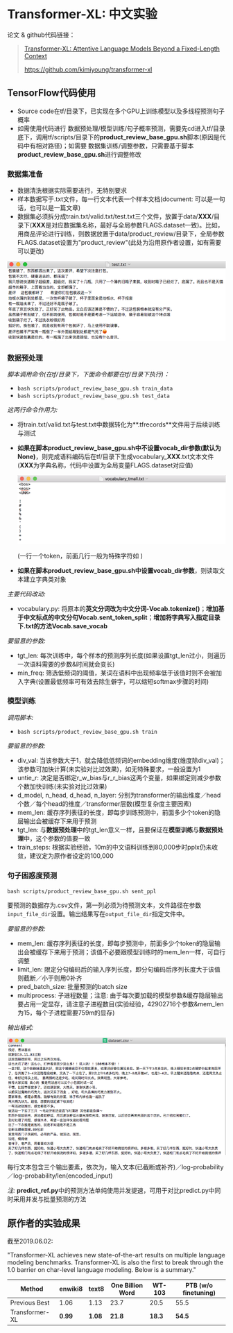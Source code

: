 # Transformer-XL: 中文实验

论文 & github代码链接：
>[Transformer-XL: Attentive Language Models Beyond a Fixed-Length Context](http://arxiv.org/abs/1901.02860)
>
>https://github.com/kimiyoung/transformer-xl

## TensorFlow代码使用

- Source code在tf/目录下，已实现在多个GPU上训练模型以及多线程预测句子概率
- 如需使用代码进行 数据预处理/模型训练/句子概率预测，需要先cd进入tf/目录底下，调用tf/scripts/目录下的**product_review_base_gpu.sh**脚本(原因是代码中有相对路径)；如需要 数据集训练/调整参数，只需要基于脚本**product_review_base_gpu.sh**进行调整修改



### 数据集准备

* 数据清洗根据实际需要进行，无特别要求
* 样本数据写于.txt文件，每一行文本代表一个样本文档(document: 可以是一句话，也可以是一篇文章)
* 数据集必须拆分成train.txt/valid.txt/test.txt三个文件，放置于data/**XXX**/目录下(**XXX**是对应数据集名称，最好与全局参数FLAGS.dataset一致)。比如，用商品评论进行训练，则数据放置于data/product_review/目录下，全局参数FLAGS.dataset设置为"product_review"(此处为沿用原作者设置，如有需要可以更改)

![dataset_sample](pic/dataset_sample.png)



### 数据预处理

*脚本调用命令(在tf/目录下，下面命令都要在tf/目录下执行)：*

* `bash scripts/product_review_base_gpu.sh train_data`
* `bash scripts/product_review_base_gpu.sh test_data`

*这两行命令作用为:*

* 将train.txt/valid.txt与test.txt中数据转化为**.tfrecords**文件用于后续训练与测试

* **如果在脚本product_review_base_gpu.sh中不设置vocab_dir参数(默认为None)**，则完成语料编码后在tf/目录下生成vocabulary_**XXX**.txt文本文件 (**XXX**为字典名称，代码中设置为全局变量FLAGS.dataset对应值)

  ![vocabulary](pic/vocabulary.png)

  (一行一个token，前面几行一般为特殊字符如<bos> <eos> <UNK>)

* **如果在脚本product_review_base_gpu.sh中设置vocab_dir参数**，则读取文本建立字典类对象

*主要代码改动:*

* vocabulary.py: 将原本的**英文分词改为中文分词-Vocab.tokenize()**；**增加基于中文标点的中文分句Vocab.sent_token_split**；**增加将字典写入指定目录下.txt的方法Vocab.save_vocab**

*要留意的参数:*

* tgt_len: 每次训练中，每个样本的预测序列长度(如果设置tgt_len过小，则遍历一次语料需要的步数&时间就会变长)
* min_freq: 筛选低频词的阈值，某词在语料中出现频率低于该值时则不会被加入字典(设置最低频率可有效去除生僻字，可以缩短softmax步骤的时间)



### 模型训练

*调用脚本:*

* `bash scripts/product_review_base_gpu.sh train`

*要留意的参数:*

* div_val: 当该参数大于1，就会降低低频词的embedding维度(维度除div_val)；该参数可加快计算(未实验对比过效果)，如无特殊要求，一般设置为1
* untie_r: 决定是否绑定r_w_bias与r_r_bias这两个变量，如果绑定则减少参数个数加快训练(未实验对比过效果)
* d_model, n_head, d_head, n_layer: 分别为transformer的输出维度／head个数／每个head的维度／transformer层数(模型复杂度主要因素)
* mem_len: 缓存序列表征的长度，即每步训练预测中，前面多少个token的隐层输出会被缓存下来用于预测
* tgt_len: 与**数据预处理**中的tgt_len意义一样，且要保证在**模型训练**与**数据预处理**中，这个参数的值要一致
* train_steps: 根据实验经验，10m的中文语料训练到80,000步时pplx仍未收敛，建议定为原作者设定的100,000



### 句子困惑度预测

`bash scripts/product_review_base_gpu.sh sent_ppl`

要预测的数据存为.csv文件，第一列必须为待预测文本，文件路径在参数`input_file_dir`设置。输出结果写在`output_file_dir`指定文件中。

*要留意的参数:*

* mem_len: 缓存序列表征的长度，即每步预测中，前面多少个token的隐层输出会被缓存下来用于预测；该值不必要跟模型训练时的mem_len一样，可自行调整
* limit_len: 限定分句编码后的输入序列长度，即分句编码后序列长度大于该值则截断／小于则用0补齐
* pred_batch_size: 批量预测的batch size
* multiprocess: 子进程数量；注意: 由于每次要加载的模型参数&缓存隐层输出要占用一定显存，请注意子进程数目(实验经验，42902716个参数&mem_len为15，每个子进程需要759m的显存)

*输出格式:*

![ppl_pred_dataset](pic/ppl_pred_dataset.png)

每行文本包含三个输出要素，依次为，输入文本(已截断或补齐)／log-probability／log-probability/len(encoded_input)

*注:* **predict_ref.py**中的预测方法单纯使用并发提速，可用于对比predict.py中同时采用并发与批量预测的方法



## 原作者的实验成果

截至2019.06.02: 

"Transformer-XL achieves new state-of-the-art results on multiple language modeling benchmarks. Transformer-XL is also the first to break through the 1.0 barrier on char-level language modeling. Below is a summary."

Method | enwiki8 | text8 | One Billion Word | WT-103 | PTB (w/o finetuning)
-- | -- | -- | -- | -- | -- 
Previous Best | 1.06 | 1.13 | 23.7 | 20.5 | 55.5
Transformer-XL | **0.99** | **1.08** | **21.8** | **18.3** | **54.5**
